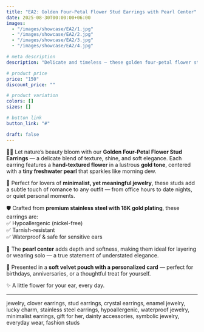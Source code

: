 ```yaml
---
title: "EA2: Golden Four-Petal Flower Stud Earrings with Pearl Center"
date: 2025-08-30T00:00:00+06:00
images: 
  - "/images/showcase/EA2/1.jpg"
  - "/images/showcase/EA2/2.jpg"
  - "/images/showcase/EA2/3.jpg"
  - "/images/showcase/EA2/4.jpg"

# meta description
description: "Delicate and timeless — these golden four-petal flower stud earrings feature a textured design with a soft pearl center, crafted from stainless steel with 18K gold plating for effortless elegance and daily charm."

# product price
price: "150"
discount_price: ""

# product variation
colors: []
sizes: []

# button link
button_link: "#"

draft: false
---
```


🌼✨ Let nature’s beauty bloom with our **Golden Four-Petal Flower Stud Earrings** — a delicate blend of texture, shine, and soft elegance. Each earring features a **hand-textured flower** in a lustrous **gold tone**, centered with a **tiny freshwater pearl** that sparkles like morning dew.

🌸 Perfect for lovers of **minimalist, yet meaningful jewelry**, these studs add a subtle touch of romance to any outfit — from office hours to date nights, or quiet personal moments.

🛡️ Crafted from **premium stainless steel with 18K gold plating**, these earrings are:  
✅ Hypoallergenic (nickel-free)  
✅ Tarnish-resistant  
✅ Waterproof & safe for sensitive ears

💎 The **pearl center** adds depth and softness, making them ideal for layering or wearing solo — a true statement of understated elegance.

🎁 Presented in a **soft velvet pouch with a personalized card** — perfect for birthdays, anniversaries, or a thoughtful treat for yourself.

✨ A little flower for your ear, every day.

---
jewelry, clover earrings, stud earrings, crystal earrings, enamel jewelry, lucky charm, stainless steel earrings, hypoallergenic, waterproof jewelry, minimalist earrings, gift for her, dainty accessories, symbolic jewelry, everyday wear, fashion studs